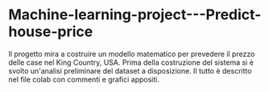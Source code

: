 # Machine-learning-project---Predict-house-price
Il progetto mira a costruire un modello matematico per prevedere il prezzo delle case nel King Country, USA. Prima della costruzione del sistema si è
svolto un'analisi preliminare del dataset a disposizione. Il tutto è descritto nel file colab con commenti e grafici appositi.
